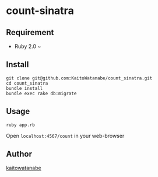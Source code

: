 count-sinatra
====

## Requirement
* Ruby 2.0 ~ 

## Install
```
git clone git@github.com:KaitoWatanabe/count_sinatra.git
cd count_sinatra
bundle install
bundle exec rake db:migrate
```

## Usage

```
ruby app.rb
```

Open `localhost:4567/count` in your web-browser

## Author

[kaitowatanabe](https://github.com/kaitowatanabe)